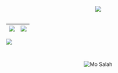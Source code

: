   <div align="center">
<img src="https://github-readme-streak-stats.herokuapp.com/?user=mohammed5420&theme=dark&date_format=j%20M%5B%20Y%5D" />
  </div>
<br>

|![](https://github-readme-stats.vercel.app/api?username=mohammed5420&&show_icons=true&title_color=ffffff&icon_color=bb2acf&text_color=daf7dc&bg_color=151515)|![](https://github-readme-stats.vercel.app/api/top-langs/?username=mohammed5420&layout=compact&theme=tokyonight&langs_count=10&hide=lua)|
|-|-|


![](https://activity-graph.herokuapp.com/graph?username=mohammed5420&theme=redical)



<br>
<p align="center"><p align="center"> <img src="https://komarev.com/ghpvc/?username=mohammed5420" alt="Mo Salah"/> </p>  </p>
<br>